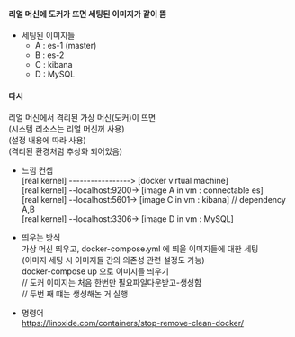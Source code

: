 #### 리얼 머신에 도커가 뜨면 세팅된 이미지가 같이 뜸  
* 세팅된 이미지들  
  * A : es-1 (master)  
  * B : es-2  
  * C : kibana  
  * D : MySQL  
  
#### 다시  
리얼 머신에서 격리된 가상 머신(도커)이 뜨면  
(시스템 리소스는 리얼 머신꺼 사용)  
(설정 내용에 따라 사용)  
(격리된 환경처럼 추상화 되어있음)  

* 느낌 컨셉  
[real kernel]   ----------------->  [docker virtual machine]  
[real kernel]   --localhost:9200->     [image A in vm : connectable es]  
[real kernel]   --localhost:5601->     [image C in vm : kibana]  // dependency A,B  
[real kernel]   --localhost:3306->     [image D in vm : MySQL]  

* 띄우는 방식  
가상 머신 띄우고, docker-compose.yml 에 띄울 이미지들에 대한 세팅  
(이미지 세팅 시 이미지들 간의 의존성 관련 설정도 가능)  
docker-compose up 으로 이미지들 띄우기  
// 도커 이미지는 처음 한번만 필요파일다운받고-생성함  
// 두번 째 떄는 생성해논 거 실행  

* 명령어  
https://linoxide.com/containers/stop-remove-clean-docker/  
